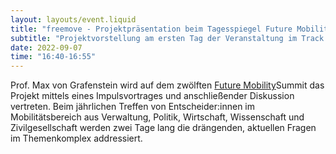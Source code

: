 ```yaml
---
layout: layouts/event.liquid
title: "freemove - Projektpräsentation beim Tagesspiegel Future Mobility Summit 2022"
subtitle: "Projektvorstellung am ersten Tag der Veranstaltung im Track „Digitalisierung“"
date: 2022-09-07
time: "16:40-16:55"
---
```


Prof. Max von Grafenstein wird auf dem zwölften [Future Mobility](https://veranstaltungen.tagesspiegel.de/event/6a817093-ad81-4644-921d-4bcc1576d9e1/summary)Summit das Projekt mittels eines Impulsvortrages und anschließender Diskussion vertreten. Beim jährlichen Treffen von Entscheider:innen im Mobilitätsbereich aus Verwaltung, Politik, Wirtschaft, Wissenschaft und Zivilgesellschaft werden zwei Tage lang die drängenden, aktuellen Fragen im Themenkomplex addressiert.